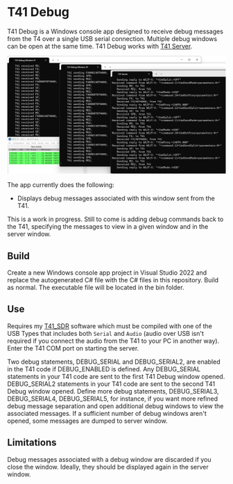 # T41 Debug

T41 Debug is a Windows console app designed to receive debug messages from the T4 over a single USB serial connection.  Multiple debug windows can be open at the same time.  T41 Debug works with [T41 Server](https://github.com/tmr4/T41Server).

![T41 Server and Debug Windows w/ WSJT-X](https://github.com/tmr4/T41Debug/blob/main/images/t41Server_Debug.png)

The app currently does the following:

  * Displays debug messages associated with this window sent from the T41.

This is a work in progress.  Still to come is adding debug commands back to the T41, specifying the messages to view in a given window and in the server window.

## Build

Create a new Windows console app project in Visual Studio 2022 and replace the autogenerated C# file with the C# files in this repository.  Build as normal.  The executable file will be located in the bin folder.

## Use

Requires my [T41_SDR](https://github.com/tmr4/T41_SDR) software which must be compiled with one of the USB Types that includes both `Serial` and `Audio` (audio over USB isn't required if you connect the audio from the T41 to your PC in another way). Enter the T41 COM port on starting the server.

Two debug statements, DEBUG_SERIAL and DEBUG_SERIAL2, are enabled in the T41 code if DEBUG_ENABLED is defined.  Any DEBUG_SERIAL statements in your T41 code are sent to the first T41 Debug window opened.  DEBUG_SERIAL2 statements in your T41 code are sent to the second T41 Debug window opened.  Define more debug statements, DEBUG_SERIAL3, DEBUG_SERIAL4, DEBUG_SERIAL5, for instance, if you want more refined debug message separation and open additional debug windows to view the associated messages.  If a sufficient number of debug windows aren't opened, some messages are dumped to server window.

## Limitations

Debug messages associated with a debug window are discarded if you close the window.  Ideally, they should be displayed again in the server window.
